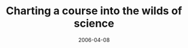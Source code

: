 ---
date: 2006-04-08
title: Charting a course into the wilds of science
source: The San Diego Union Tribune
sourceUrl: http://www.signonsandiego.com/news/features/20060408-1002-art-mappingscience.html
pdfLink: 20060408-borner-exhibit-signonsandiego.pdf
---